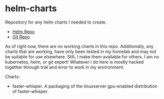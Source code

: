 # helm-charts
Repository for any helm charts I needed to create.

- [Helm Repo](https://guilfoos.github.io/helm-charts/)
- [Git Repo](https://github.com/guilfoos/helm-charts)

As of right now, there are no working charts in this repo. Additionally, any charts that are working, have only been tested in my homelab and may not be suitable for use elsewhere. Still, I make them available for others. I am no kubernetes, helm, or git expert! Whatever I do here is mostly hacked together through trial and error to work in my environment.

Charts:
 - faster-whisper. A packaging of the linuxserver gpu-enabled distribution of faster-whisper.
